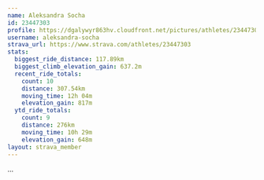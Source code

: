 ```yaml
---
name: Aleksandra Socha
id: 23447303
profile: https://dgalywyr863hv.cloudfront.net/pictures/athletes/23447303/14745546/4/large.jpg
username: aleksandra-socha
strava_url: https://www.strava.com/athletes/23447303
stats:
  biggest_ride_distance: 117.89km
  biggest_climb_elevation_gain: 637.2m
  recent_ride_totals:
    count: 10
    distance: 307.54km
    moving_time: 12h 04m
    elevation_gain: 817m
  ytd_ride_totals:
    count: 9
    distance: 276km
    moving_time: 10h 29m
    elevation_gain: 648m
layout: strava_member
--- 
```

...
